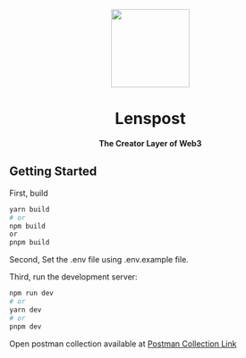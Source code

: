 <div align="center">

  <img src="https://i.imgur.com/QhPEcEV.png" width="140px" height="140px" />

  <h1>Lenspost</h1>

  <p>
    <strong>The Creator Layer of Web3</strong>
  </p>
</div>

## Getting Started

First, build 

```bash
yarn build
# or
npm build
or
pnpm build
```

Second, Set the .env file using .env.example file. 

Third, run the development server:

```bash
npm run dev
# or
yarn dev
# or
pnpm dev
```

Open postman collection available at [Postman Collection Link](https://documenter.getpostman.com/view/11754828/2s93eU4FLg#3fb60cb2-df75-4be9-8138-1d14e928199a)

